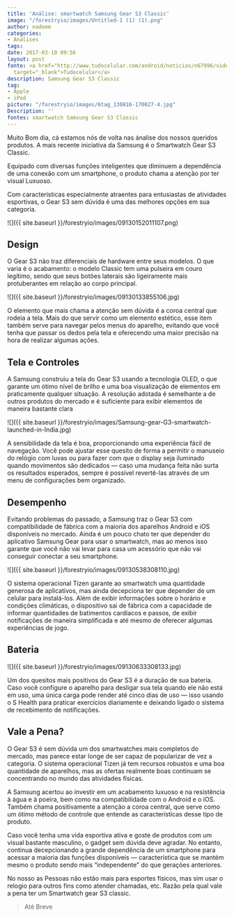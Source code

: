 ```yaml
---
title: 'Análise: smartwatch Samsung Gear S3 Classic'
image: "/forestryio/images/Untitled-1 (1) (1).png"
author: nadeem
categories:
- Analises
tags: 
date: 2017-03-10 09:56
layout: post
fonte: <a href="http://www.tudocelular.com/android/noticias/n67996/videochamadas-no-android-via-booyah-app.html"
  target="_blank">Tudocelular</a>
description: Samsung Gear S3 Classic
tag:
- Apple
- iPod
picture: "/forestryio/images/6tag_130816-170027-4.jpg"
Description: ''
fontes: smartwatch Samsung Gear S3 Classic
---
```

Muito Bom dia, cá estamos nós de volta nas ánalise dos nossos queridos produtos. A mais recente iniciativa da Samsung é o Smartwatch Gear S3 Classic.

Equipado com diversas funções inteligentes que diminuem a dependência de uma conexão com um smartphone, o produto chama a atenção por ter visual Luxuoso.

Com características especialmente atraentes para entusiastas de atividades esportivas, o Gear S3 sem dúvida é uma das melhores opções em sua categoria.  

![]({{ site.baseurl }}/forestryio/images/09130152011107.png)

## Design

O Gear S3 não traz diferenciais de hardware entre seus modelos. O que varia é o acabamento: o modelo Classic tem uma pulseira em couro legítimo, sendo que seus botões laterais são ligeiramente mais protuberantes em relação ao corpo principal.  

![]({{ site.baseurl }}/forestryio/images/09130133855106.jpg)

O elemento que mais chama a atenção sem dúvida é a coroa central que rodeia a tela. Mais do que servir como um elemento estético, esse item também serve para navegar pelos menus do aparelho, evitando que você tenha que passar os dedos pela tela e oferecendo uma maior precisão na hora de realizar algumas ações.  

## Tela e Controles

A Samsung construiu a tela do Gear S3 usando a tecnologia OLED, o que garante um ótimo nível de brilho e uma boa visualização de elementos em praticamente qualquer situação. A resolução adotada é semelhante a de outros produtos do mercado e é suficiente para exibir elementos de maneira bastante clara  

![]({{ site.baseurl }}/forestryio/images/Samsung-gear-G3-smartwatch-launched-in-India.jpg)

A sensibilidade da tela é boa, proporcionando uma experiência fácil de navegação. Você pode ajustar esse quesito de forma a permitir o manuseio do relógio com luvas ou para fazer com que o display seja iluminado quando movimentos são dedicados — caso uma mudança feita não surta os resultados esperados, sempre é possível revertê-las através de um menu de configurações bem organizado.  

## Desempenho

Evitando problemas do passado, a Samsung traz o Gear S3 com compatibilidade de fábrica com a maioria dos aparelhos Android e iOS disponíveis no mercado. Ainda é um pouco chato ter que depender do aplicativo Samsung Gear para usar o smartwatch, mas ao menos isso garante que você não vai levar para casa um acessório que não vai conseguir conectar a seu smartphone.  

![]({{ site.baseurl }}/forestryio/images/09130538308110.jpg)

O sistema operacional Tizen garante ao smartwatch uma quantidade generosa de aplicativos, mas ainda decepciona ter que depender de um celular para instalá-los. Além de exibir informações sobre o horário e condições climáticas, o dispositivo sai de fábrica com a capacidade de informar quantidades de batimentos cardíacos e passos, de exibir notificações de maneira simplificada e até mesmo de oferecer algumas experiências de jogo.  

## Bateria

![]({{ site.baseurl }}/forestryio/images/09130633308133.jpg)

Um dos quesitos mais positivos do Gear S3 é a duração de sua bateria. Caso você configure o aparelho para desligar sua tela quando ele não está em uso, uma única carga pode render até cinco dias de uso — isso usando o S Health para praticar exercícios diariamente e deixando ligado o sistema de recebimento de notificações.  

## Vale a Pena?

O Gear S3 é sem dúvida um dos smartwatches mais completos do mercado, mas parece estar longe de ser capaz de popularizar de vez a categoria. O sistema operacional Tizen já tem recursos robustos e uma boa quantidade de aparelhos, mas as ofertas realmente boas continuam se concentrando no mundo das atividades físicas.

A Samsung acertou ao investir em um acabamento luxuoso e na resistência à água e à poeira, bem como na compatibilidade com o Android e o iOS. Também chama positivamente a atenção a coroa central, que serve como um ótimo método de controle que entende as características desse tipo de produto.

Caso você tenha uma vida esportiva ativa e goste de produtos com um visual bastante masculino, o gadget sem dúvida deve agradar. No entanto, continua decepcionando a grande dependência de um smartphone para acessar a maioria das funções disponíveis — característica que se mantém mesmo o produto sendo mais “independente” do que gerações anteriores.  

No nosso as Pessoas não estão mais para esportes físicos, mas sim usar o relogio para outros fins como atender chamadas, etc. Razão pela qual vale a pena ter um Smartwatch gear S3 classic.

> Até Breve
